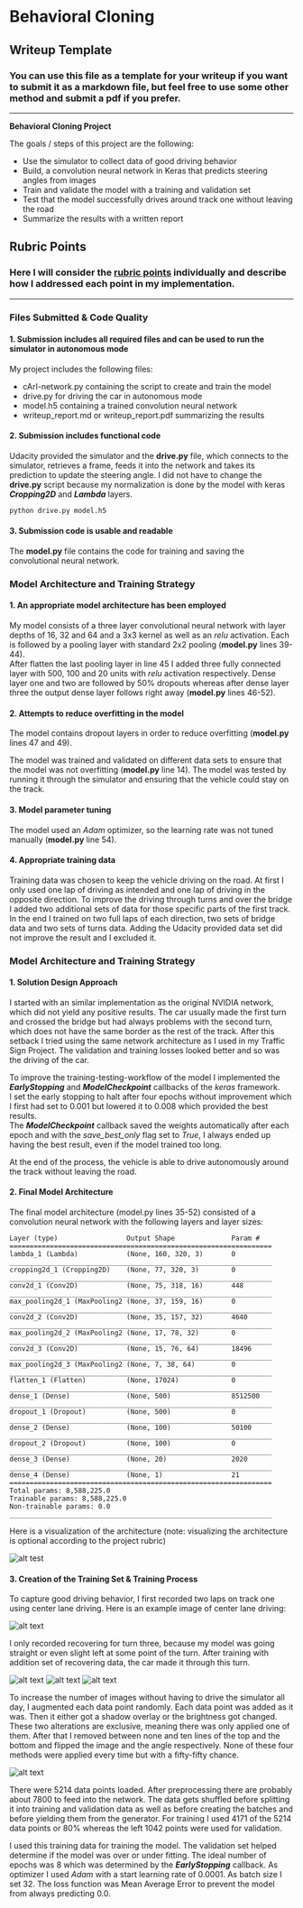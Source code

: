 # **Behavioral Cloning**

## Writeup Template

### You can use this file as a template for your writeup if you want to submit it as a markdown file, but feel free to use some other method and submit a pdf if you prefer.

---

**Behavioral Cloning Project**

The goals / steps of this project are the following:
* Use the simulator to collect data of good driving behavior
* Build, a convolution neural network in Keras that predicts steering angles from images
* Train and validate the model with a training and validation set
* Test that the model successfully drives around track one without leaving the road
* Summarize the results with a written report


[//]: # (Image References)

[nvidia]:       ./images/nvidia_cnn.png "NVIDIA End-To-End Learning Model"
[image1]:       ./images/cArI_visualized.png "Model Visualization"
[fm1_with_street]:       ./images/plots/layer1_feature_map_with_street.png "Model Visualization"
[fm1_without_street]:    ./images/plots/layer1_feature_map_withou_street.png "Model Visualization"
[fm2_with_street]:       ./images/plots/layer2_feature_map_with_street.png "Model Visualization"
[fm2_without_street]:    ./images/plots/layer2_feature_map_withou_street.png "Model Visualization"
[valLossPlot]:  ./images/plots/val_loss_plot_nvidia_with_pooling_20170411_181923.jpeg "Validation versus Training loss of Model"
[image2]:       ./simulator_data/tr1_lap/IMG/center_2017_04_10_22_51_55_322.jpg "Regular Image"
[image3]:       ./simulator_data/tr1_turn3/IMG/right_2017_04_11_20_17_53_952.jpg "First Recovery Image"
[image4]:       ./simulator_data/tr1_turn3/IMG/right_2017_04_11_20_17_54_435.jpg "Middle Recovery Image"
[image5]:       ./simulator_data/tr1_turn3/IMG/right_2017_04_11_20_17_53_952.jpg "Last Recovery Image"
[image6]:       ./images/random_batch/batch_image234.jpeg "Normal Image"
[image7]:       ./images/plots/random_batch.png "Flipped Image"
[image8]:       ./images/plots/random_augmented_images.png "Preprocessed Images"

## Rubric Points
### Here I will consider the [rubric points](https://review.udacity.com/#!/rubrics/432/view) individually and describe how I addressed each point in my implementation.  

---
### Files Submitted & Code Quality

#### 1. Submission includes all required files and can be used to run the simulator in autonomous mode

My project includes the following files:
* cArI-network.py containing the script to create and train the model
* drive.py for driving the car in autonomous mode
* model.h5 containing a trained convolution neural network
* writeup_report.md or writeup_report.pdf summarizing the results

#### 2. Submission includes functional code
Udacity provided the simulator and the **drive.py** file, which connects to the simulator, retrieves a frame, feeds it into the network and takes its prediction to update the steering angle.
I did not have to change the **drive.py** script because my normalization is done by the model with keras _**Cropping2D**_ and _**Lambda**_ layers.

```sh
python drive.py model.h5
```

#### 3. Submission code is usable and readable

The **model.py** file contains the code for training and saving the convolutional neural network.

### Model Architecture and Training Strategy

#### 1. An appropriate model architecture has been employed

My model consists of a three layer convolutional neural network with layer depths of 16, 32 and 64 and a 3x3 kernel as well as an *relu* activation. Each is followed by a pooling layer with standard 2x2 pooling (**model.py** lines 39-44).  
After flatten the last pooling layer in line 45 I added three fully connected layer with 500, 100 and 20 units with *relu* activation respectively. Dense layer one and two are followed by 50% dropouts whereas after dense layer three the output dense layer follows right away (**model.py** lines 46-52).

#### 2. Attempts to reduce overfitting in the model

The model contains dropout layers in order to reduce overfitting (**model.py** lines 47 and 49).

The model was trained and validated on different data sets to ensure that the model was not overfitting (**model.py** line 14). The model was tested by running it through the simulator and ensuring that the vehicle could stay on the track.

#### 3. Model parameter tuning

The model used an _Adam_ optimizer, so the learning rate was not tuned manually (**model.py** line 54).

#### 4. Appropriate training data

Training data was chosen to keep the vehicle driving on the road.
At first I only used one lap of driving as intended and one lap of driving in the opposite direction.
To improve the driving through turns and over the bridge I added two additional sets of data for those specific parts of the first track.
In the end I trained on two full laps of each direction, two sets of bridge data and two sets of turns data. Adding the Udacity provided data set did not improve the result and I excluded it.


### Model Architecture and Training Strategy

#### 1. Solution Design Approach

I started with an similar implementation as the original NVIDIA network, which did not yield any positive results.
The car usually made the first turn and crossed the bridge but had always problems with the second turn, which does not have the same border as the rest of the track.
After this setback I tried using the same network architecture as I used in my Traffic Sign Project.
The validation and training losses looked better and so was the driving of the car.

To improve the training-testing-workflow of the model I implemented the _**EarlyStopping**_ and _**ModelCheckpoint**_ callbacks of the _keras_ framework.  
I set the early stopping to halt after four epochs without improvement which I first had set to 0.001 but lowered it to 0.008 which provided the best results.  
The _**ModelCheckpoint**_ callback saved the weights automatically after each epoch and with the *save_best_only* flag set to _True_, I always ended up having the best result, even if the model trained too long.

At the end of the process, the vehicle is able to drive autonomously around the track without leaving the road.

#### 2. Final Model Architecture

The final model architecture (model.py lines 35-52) consisted of a convolution neural network with the following layers and layer sizes:

```
Layer (type)                 Output Shape              Param #
=================================================================
lambda_1 (Lambda)            (None, 160, 320, 3)       0
_________________________________________________________________
cropping2d_1 (Cropping2D)    (None, 77, 320, 3)        0
_________________________________________________________________
conv2d_1 (Conv2D)            (None, 75, 318, 16)       448
_________________________________________________________________
max_pooling2d_1 (MaxPooling2 (None, 37, 159, 16)       0
_________________________________________________________________
conv2d_2 (Conv2D)            (None, 35, 157, 32)       4640
_________________________________________________________________
max_pooling2d_2 (MaxPooling2 (None, 17, 78, 32)        0
_________________________________________________________________
conv2d_3 (Conv2D)            (None, 15, 76, 64)        18496
_________________________________________________________________
max_pooling2d_3 (MaxPooling2 (None, 7, 38, 64)         0
_________________________________________________________________
flatten_1 (Flatten)          (None, 17024)             0
_________________________________________________________________
dense_1 (Dense)              (None, 500)               8512500
_________________________________________________________________
dropout_1 (Dropout)          (None, 500)               0
_________________________________________________________________
dense_2 (Dense)              (None, 100)               50100
_________________________________________________________________
dropout_2 (Dropout)          (None, 100)               0
_________________________________________________________________
dense_3 (Dense)              (None, 20)                2020
_________________________________________________________________
dense_4 (Dense)              (None, 1)                 21
=================================================================
Total params: 8,588,225.0
Trainable params: 8,588,225.0
Non-trainable params: 0.0
_________________________________________________________________
```

Here is a visualization of the architecture (note: visualizing the architecture is optional according to the project rubric)

![alt test][image1]

#### 3. Creation of the Training Set & Training Process

To capture good driving behavior, I first recorded two laps on track one using center lane driving.
Here is an example image of center lane driving:

![alt text][image2]

I only recorded recovering for turn three, because my model was going straight or even slight left at some point of the turn.
After training with addition set of recovering data, the car made it through this turn.

![alt text][image3]
![alt text][image4]
![alt text][image5]

To increase the number of images without having to drive the simulator all day, I augmented each data point randomly.
Each data point was added as it was. Then it either got a shadow overlay or the brightness got changed.
These two alterations are exclusive, meaning there was only applied one of them.
After that I removed between none and ten lines of the top and the bottom and flipped the image and the angle respectively.
None of these four methods were applied every time but with a fifty-fifty chance.

![alt text][image8]


There were 5214 data points loaded. After preprocessing there are probably about 7800 to feed into the network.
The data gets shuffled before splitting it into training and validation data as well as before creating the batches and
before yielding them from the generator.
For training I used 4171 of the 5214 data points or 80% whereas the left 1042 points were used for validation.

I used this training data for training the model. The validation set helped determine if the model was over or under fitting.
The ideal number of epochs was 8 which was determined by the _**EarlyStopping**_ callback.
As optimizer I used _Adam_ with a start learning rate of 0.0001. As batch size I set 32.
The loss function was Mean Average Error to prevent the model from always predicting 0.0.
